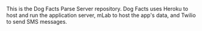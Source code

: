This is the Dog Facts Parse Server repository. Dog Facts uses Heroku to host and run the application server, mLab to host the app's data, and Twilio to send SMS messages.